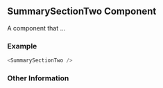 ## SummarySectionTwo Component
A component that ...

### Example

```js
<SummarySectionTwo />
```


### Other Information

